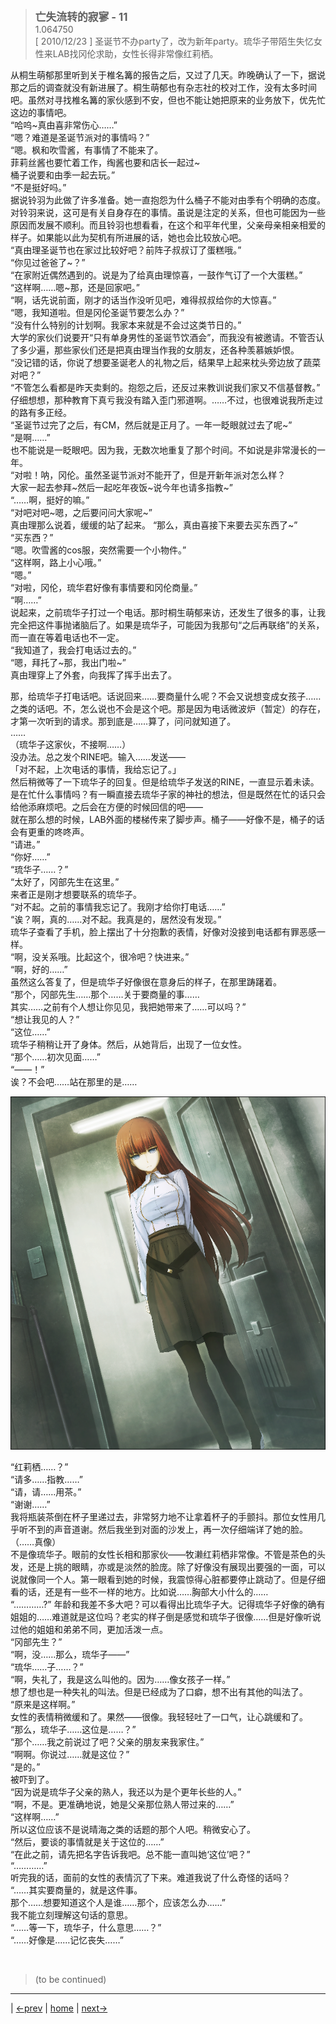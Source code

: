 > <big> **亡失流转的寂寥 - 11** </big>  
> 1.064750  
> [ 2010/12/23 ] 圣诞节不办party了，改为新年party。琉华子带陌生失忆女性来LAB找冈伦求助，女性长得非常像红莉栖。  

从桐生萌郁那里听到关于椎名篝的报告之后，又过了几天。昨晚确认了一下，据说那之后的调查就没有新进展了。桐生萌郁也有杂志社的校对工作，没有太多时间吧。虽然对寻找椎名篝的家伙感到不安，但也不能让她把原来的业务放下，优先忙这边的事情吧。  
“哈呜~真由喜非常伤心……”  
“嗯？难道是圣诞节派对的事情吗？”  
“嗯。枫和吹雪酱，有事情了不能来了。  
 菲莉丝酱也要忙着工作，绹酱也要和店长一起过~  
 桶子说要和由季一起去玩。”  
“不是挺好吗。”  
据说铃羽为此做了许多准备。她一直抱怨为什么桶子不能对由季有个明确的态度。对铃羽来说，这可是有关自身存在的事情。虽说是注定的关系，但也可能因为一些原因而发展不顺利。而且铃羽也想看看，在这个和平年代里，父亲母亲相亲相爱的样子。如果能以此为契机有所进展的话，她也会比较放心吧。  
“真由理圣诞节也在家过比较好吧？前阵子叔叔订了蛋糕哦。”  
“你见过爸爸了~？”  
“在家附近偶然遇到的。说是为了给真由理惊喜，一鼓作气订了一个大蛋糕。”  
“这样啊……嗯~那，还是回家吧。”  
“啊，话先说前面，刚才的话当作没听见吧，难得叔叔给你的大惊喜。”  
“嗯，我知道啦。但是冈伦圣诞节要怎么办？”  
“没有什么特别的计划啊。我家本来就是不会过这类节日的。”  
大学的家伙们说要开“只有单身男性的圣诞节饮酒会”，而我没有被邀请。不管否认了多少遍，那些家伙们还是把真由理当作我的女朋友，还各种羡慕嫉妒恨。  
“没记错的话，你说了想要圣诞老人的礼物之后，结果早上起来枕头旁边放了蔬菜对吧？”  
“不管怎么看都是昨天卖剩的。抱怨之后，还反过来教训说我们家又不信基督教。”  
仔细想想，那种教育下真亏我没有踏入歪门邪道啊。……不过，也很难说我所走过的路有多正经。  
“圣诞节过完了之后，有CM，然后就是正月了。一年一眨眼就过去了呢~”  
“是啊……”  
也不能说是一眨眼吧。因为我，无数次地重复了那个时间。不如说是非常漫长的一年。  
“对啦！呐，冈伦。虽然圣诞节派对不能开了，但是开新年派对怎么样？  
 大家一起去参拜~然后一起吃年夜饭~说今年也请多指教~”  
“……啊，挺好的嘛。”  
“对吧对吧~嗯，之后要问问大家呢~”  
真由理那么说着，缓缓的站了起来。
“那么，真由喜接下来要去买东西了~”  
“买东西？”  
“嗯。吹雪酱的cos服，突然需要一个小物件。”  
“这样啊，路上小心哦。”  
“嗯。”  
“对啦，冈伦，琉华君好像有事情要和冈伦商量。”  
“啊……”  
说起来，之前琉华子打过一个电话。那时桐生萌郁来访，还发生了很多的事，让我完全把这件事抛诸脑后了。如果是琉华子，可能因为我那句“之后再联络”的关系，而一直在等着电话也不一定。  
“我知道了，我会打电话过去的。”  
“嗯，拜托了~那，我出门啦~”  
真由理穿上了外套，向我挥了挥手出去了。  

那，给琉华子打电话吧。话说回来……要商量什么呢？不会又说想变成女孩子……之类的话吧。不，怎么说也不会是这个吧。那是因为电话微波炉（暂定）的存在，才第一次听到的请求。那到底是……算了，问问就知道了。  
……  
（琉华子这家伙，不接啊……）  
没办法。总之发个RINE吧。输入……发送——  
「对不起，上次电话的事情，我给忘记了。」  
然后稍微等了一下琉华子的回复。但是给琉华子发送的RINE，一直显示着未读。是在忙什么事情吗？有一瞬直接去琉华子家的神社的想法，但是既然在忙的话只会给他添麻烦吧。之后会在方便的时候回信的吧——  
就在那么想的时候，LAB外面的楼梯传来了脚步声。桶子——好像不是，桶子的话会有更重的咚咚声。  
“请进。”  
“你好……”  
“琉华子……？”  
“太好了，冈部先生在这里。”  
来者正是刚才想要联系的琉华子。  
“对不起。之前的事情我忘记了。我刚才给你打电话……”  
“诶？啊，真的……对不起。我真是的，居然没有发现。”  
琉华子查看了手机，脸上摆出了十分抱歉的表情，好像对没接到电话都有罪恶感一样。  
“啊，没关系哦。比起这个，很冷吧？快进来。”  
“啊，好的……”  
虽然这么答复了，但是琉华子好像很在意身后的样子，在那里踌躇着。  
“那个，冈部先生……那个……关于要商量的事……  
 其实……之前有个人想让你见见，我把她带来了……可以吗？”  
“想让我见的人？”  
“这位……”  
琉华子稍稍让开了身体。然后，从她背后，出现了一位女性。  
“那个……初次见面……”  
“——！”  
诶？不会吧……站在那里的是……  

![](../pics/0061-1.png)

“红莉栖……？”  
“请多……指教……”  
“请，请……用茶。”  
“谢谢……”  
我将瓶装茶倒在杯子里递过去，非常努力地不让拿着杯子的手颤抖。那位女性用几乎听不到的声音道谢。然后我坐到对面的沙发上，再一次仔细端详了她的脸。  
（……真像）  
不是像琉华子。眼前的女性长相和那家伙——牧濑红莉栖非常像。不管是茶色的头发，还是上挑的眼睛，亦或是淡然的脸庞。除了好像没有展现出要强的一面，可以说就像同一个人。第一眼看到她的时候，我震惊得心脏都要停止跳动了。但是仔细看的话，还是有一些不一样的地方。比如说……胸部大小什么的……  
“…………?”
年龄和我差不多大吧？可以看得出比琉华子大。记得琉华子好像的确有姐姐的……难道就是这位吗？老实的样子倒是感觉和琉华子很像……但是好像听说过他的姐姐和弟弟不同，更加活泼一点。  
“冈部先生？”  
“啊，没……那么，琉华子——”  
“琉华……子……？”  
“啊，失礼了，我是这么叫他的。因为……像女孩子一样。”  
想了想也是一种失礼的叫法。但是已经成为了口癖，想不出有其他的叫法了。  
“原来是这样啊。”  
女性的表情稍微缓和了。果然——很像。我轻轻吐了一口气，让心跳缓和了。  
“那么，琉华子……这位是……？”  
“那个……我之前说过了吧？父亲的朋友来我家住。”  
“啊啊。你说过……就是这位？”  
“是的。”  
被吓到了。  
“因为说是琉华子父亲的熟人，我还以为是个更年长些的人。”  
“啊，不是。更准确地说，她是父亲那位熟人带过来的……”  
“这样啊……”  
所以这位应该不是说晴海之类的话题的那个人吧。稍微安心了。  
“然后，要谈的事情就是关于这位的……”  
“在此之前，请先把名字告诉我吧。总不能一直叫她‘这位’吧？”  
“…………”  
听完我的话，面前的女性的表情沉了下来。难道我说了什么奇怪的话吗？  
“……其实要商量的，就是这件事。  
 那个……想要知道这个人是谁……那个，应该怎么办……”  
我不能立刻理解这句话的意思。  
“……等一下，琉华子，什么意思……？”  
“……好像是……记忆丧失……”  


<br/>

> (to be continued)
---

| [←prev](./0060) | [home](../../) | [next→](./0062)  
